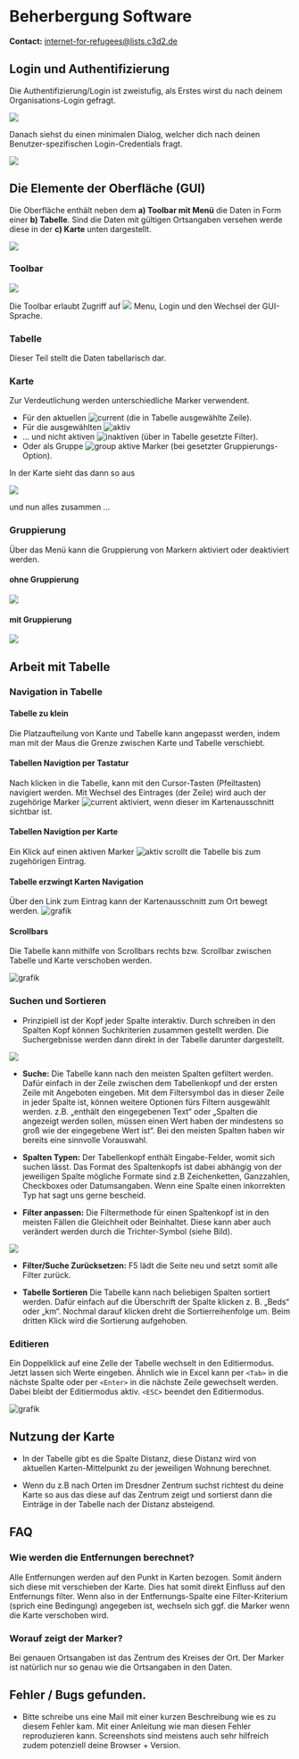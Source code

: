 # Beherbergung Software

**Contact:** <internet-for-refugees@lists.c3d2.de>

## Login und Authentifizierung

Die Authentifizierung/Login ist zweistufig, als Erstes wirst du nach deinem Organisations-Login gefragt.

![](./graphics/org_password.png)

Danach siehst du einen minimalen Dialog, welcher dich nach deinen Benutzer-spezifischen Login-Credentials fragt.

![](./graphics/user_password.png)

## Die Elemente der Oberfläche (GUI)

Die Oberfläche enthält neben dem **a) Toolbar mit Menü** die Daten in Form einer **b) Tabelle**. Sind die Daten mit gültigen Ortsangaben versehen werde diese in der **c) Karte** unten dargestellt.

![](./graphics/gui_element.png)

### Toolbar

![](./graphics/toolbar.png)

Die Toolbar erlaubt Zugriff auf ![](./graphics/menu_button.png) Menu, Login und den Wechsel der GUI-Sprache.

### Tabelle

Dieser Teil stellt die Daten tabellarisch dar.

### Karte

Zur Verdeutlichung werden unterschiedliche Marker verwendent.

- Für den aktuellen ![current](./graphics/marker_current.png) (die in Tabelle ausgewählte Zeile).
- Für die ausgewählten ![aktiv](./graphics/marker_in_range.png)
- ... und nicht aktiven ![inaktiven](./graphics/marker_out_of_range.png) (über in Tabelle gesetzte Filter).
- Oder als Gruppe ![group](./graphics/marker_group.png) aktive Marker (bei gesetzter Gruppierungs-Option).

In der Karte sieht das dann so aus

![](./graphics/marker.png)

und nun alles zusammen ...

### Gruppierung

Über das Menü kann die Gruppierung von Markern aktiviert oder deaktiviert werden.

#### ohne Gruppierung

![](./graphics/overview-without-clustering.png)

#### mit Gruppierung

![](./graphics/overview-with-clustering.png)

## Arbeit mit Tabelle

### Navigation in Tabelle

#### Tabelle zu klein

Die Platzaufteilung von Kante und Tabelle kann angepasst werden, indem man mit der Maus die Grenze zwischen Karte und Tabelle verschiebt.

#### Tabellen Navigtion per Tastatur

Nach klicken in die Tabelle, kann mit den Cursor-Tasten (Pfeiltasten) navigiert werden. Mit Wechsel des Eintrages (der Zeile) wird auch der zugehörige Marker ![current](./graphics/marker_current.png) aktiviert, wenn dieser im Kartenausschnitt sichtbar ist.

#### Tabellen Navigtion per Karte

Ein Klick auf einen aktiven Marker ![aktiv](./graphics/marker_in_range.png) scrollt die Tabelle bis zum zugehörigen Eintrag.

#### Tabelle erzwingt Karten Navigation

Über den Link zum Eintrag kann der Kartenausschnitt zum Ort bewegt werden.
![grafik](./graphics/grid_nav_link_map.png)

#### Scrollbars

Die Tabelle kann mithilfe von Scrollbars rechts bzw. Scrollbar zwischen Tabelle und Karte verschoben werden.

![grafik](./graphics/grid_nav_scrollbar.png)

### Suchen und Sortieren

- Prinzipiell ist der Kopf jeder Spalte interaktiv. Durch schreiben in den Spalten Kopf können Suchkriterien zusammen gestellt werden.
  Die Suchergebnisse werden dann direkt in der Tabelle darunter dargestellt.

![](./graphics/table.png)

- **Suche:** Die Tabelle kann nach den meisten Spalten gefiltert werden. Dafür einfach in der Zeile zwischen dem Tabellenkopf und der ersten Zeile mit Angeboten eingeben. Mit dem Filtersymbol das in dieser Zeile in
  jeder Spalte ist, können weitere Optionen fürs Filtern ausgewählt werden. z.B. „enthält den eingegebenen Text“ oder „Spalten die angezeigt werden sollen, müssen einen Wert haben der mindestens so groß wie der eingegebene Wert ist“. Bei den meisten Spalten haben wir bereits eine sinnvolle Vorauswahl.

- **Spalten Typen:** Der Tabellenkopf enthält Eingabe-Felder, womit sich suchen lässt. Das Format des Spaltenkopfs ist dabei abhängig von der jeweiligen Spalte mögliche Formate sind z.B Zeichenketten, Ganzzahlen, Checkboxes oder Datumsangaben. Wenn eine Spalte einen inkorrekten Typ hat sagt uns gerne bescheid.

- **Filter anpassen:** Die Filtermethode für einen Spaltenkopf ist in den meisten Fällen die Gleichheit oder Beinhaltet. Diese kann aber auch verändert werden durch die Trichter-Symbol (siehe Bild).

![](./graphics/city_column.png)

- **Filter/Suche Zurücksetzen:** F5 lädt die Seite neu und setzt somit alle Filter zurück.

- **Tabelle Sortieren** Die Tabelle kann nach beliebigen Spalten sortiert werden. Dafür einfach auf die Überschrift der Spalte klicken z. B. „Beds“ oder „km“. Nochmal darauf klicken dreht die Sortierreihenfolge um. Beim dritten Klick wird die Sortierung aufgehoben.

### Editieren

Ein Doppelklick auf eine Zelle der Tabelle wechselt in den Editiermodus. Jetzt lassen sich Werte eingeben. Ähnlich wie in Excel kann per `<Tab>` in die nächste Spalte oder per `<Enter>` in die nächste Zeile gewechselt werden. Dabei bleibt der Editiermodus aktiv. `<ESC>` beendet den Editiermodus.

![grafik](./graphics/grid_edit.png)

## Nutzung der Karte

- In der Tabelle gibt es die Spalte Distanz, diese Distanz wird von aktuellen Karten-Mittelpunkt zu der jeweiligen Wohnung berechnet.

- Wenn du z.B nach Orten im Dresdner Zentrum suchst richtest du deine Karte so aus das diese auf das Zentrum zeigt und sortierst dann die Einträge in der Tabelle nach der Distanz absteigend.

## FAQ

### Wie werden die Entfernungen berechnet?

Alle Entfernungen werden auf den Punkt in Karten bezogen. Somit ändern sich diese mit verschieben der Karte. Dies hat somit direkt Einfluss auf den Entfernungs filter. Wenn also in der Entfernungs-Spalte eine Filter-Kriterium (sprich eine Bedingung) angegeben ist, wechseln sich ggf. die Marker wenn die Karte verschoben wird.

### Worauf zeigt der Marker?

Bei genauen Ortsangaben ist das Zentrum des Kreises der Ort. Der Marker ist natürlich nur so genau wie die Ortsangaben in den Daten.

## Fehler / Bugs gefunden.

- Bitte schreibe uns eine Mail mit einer kurzen Beschreibung wie es zu diesem Fehler kam. Mit einer Anleitung wie man diesen Fehler reproduzieren kann. Screenshots sind meistens auch sehr hilfreich zudem potenziell deine Browser + Version.

